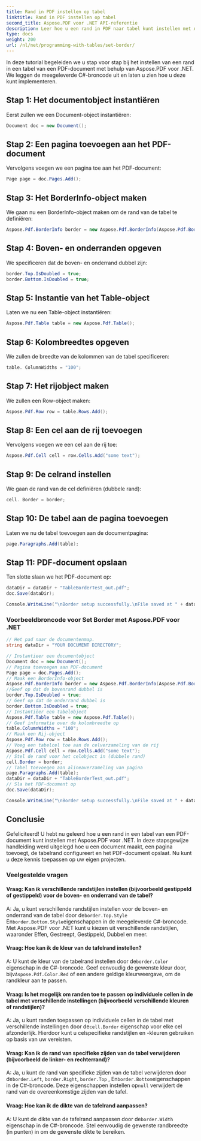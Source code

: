 ```yaml
---
title: Rand in PDF instellen op tabel
linktitle: Rand in PDF instellen op tabel
second_title: Aspose.PDF voor .NET API-referentie
description: Leer hoe u een rand in PDF naar tabel kunt instellen met Aspose.PDF voor .NET.
type: docs
weight: 200
url: /nl/net/programming-with-tables/set-border/
---
```

In deze tutorial begeleiden we u stap voor stap bij het instellen van een rand in een tabel van een PDF-document met behulp van Aspose.PDF voor .NET. We leggen de meegeleverde C#-broncode uit en laten u zien hoe u deze kunt implementeren.

## Stap 1: Het documentobject instantiëren
Eerst zullen we een Document-object instantiëren:

```csharp
Document doc = new Document();
```

## Stap 2: Een pagina toevoegen aan het PDF-document
Vervolgens voegen we een pagina toe aan het PDF-document:

```csharp
Page page = doc.Pages.Add();
```

## Stap 3: Het BorderInfo-object maken
We gaan nu een BorderInfo-object maken om de rand van de tabel te definiëren:

```csharp
Aspose.Pdf.BorderInfo border = new Aspose.Pdf.BorderInfo(Aspose.Pdf.BorderSide.All);
```

## Stap 4: Boven- en onderranden opgeven
We specificeren dat de boven- en onderrand dubbel zijn:

```csharp
border.Top.IsDoubled = true;
border.Bottom.IsDoubled = true;
```

## Stap 5: Instantie van het Table-object
Laten we nu een Table-object instantiëren:

```csharp
Aspose.Pdf.Table table = new Aspose.Pdf.Table();
```

## Stap 6: Kolombreedtes opgeven
We zullen de breedte van de kolommen van de tabel specificeren:

```csharp
table. ColumnWidths = "100";
```

## Stap 7: Het rijobject maken
We zullen een Row-object maken:

```csharp
Aspose.Pdf.Row row = table.Rows.Add();
```

## Stap 8: Een cel aan de rij toevoegen
Vervolgens voegen we een cel aan de rij toe:

```csharp
Aspose.Pdf.Cell cell = row.Cells.Add("some text");
```

## Stap 9: De celrand instellen
We gaan de rand van de cel definiëren (dubbele rand):

```csharp
cell. Border = border;
```

## Stap 10: De tabel aan de pagina toevoegen
Laten we nu de tabel toevoegen aan de documentpagina:

```csharp
page.Paragraphs.Add(table);
```

## Stap 11: PDF-document opslaan
Ten slotte slaan we het PDF-document op:

```csharp
dataDir = dataDir + "TableBorderTest_out.pdf";
doc.Save(dataDir);

Console.WriteLine("\nBorder setup successfully.\nFile saved at " + dataDir);
```

### Voorbeeldbroncode voor Set Border met Aspose.PDF voor .NET

```csharp
// Het pad naar de documentenmap.
string dataDir = "YOUR DOCUMENT DIRECTORY";

// Instantieer een documentobject
Document doc = new Document();
// Pagina toevoegen aan PDF-document
Page page = doc.Pages.Add();
// Maak een BorderInfo-object
Aspose.Pdf.BorderInfo border = new Aspose.Pdf.BorderInfo(Aspose.Pdf.BorderSide.All);
//Geef op dat de bovenrand dubbel is
border.Top.IsDoubled = true;
// Geef op dat de onderrand dubbel is
border.Bottom.IsDoubled = true;
// Instantiëer een tabelobject
Aspose.Pdf.Table table = new Aspose.Pdf.Table();
// Geef informatie over de kolombreedte op
table.ColumnWidths = "100";
// Maak een Rij-object
Aspose.Pdf.Row row = table.Rows.Add();
// Voeg een tabelcel toe aan de celverzameling van de rij
Aspose.Pdf.Cell cell = row.Cells.Add("some text");
// Stel de rand voor het celobject in (dubbele rand)
cell.Border = border;
// Tabel toevoegen aan alineaverzameling van pagina
page.Paragraphs.Add(table);
dataDir = dataDir + "TableBorderTest_out.pdf";
// Sla het PDF-document op
doc.Save(dataDir);

Console.WriteLine("\nBorder setup successfully.\nFile saved at " + dataDir);
```

## Conclusie
Gefeliciteerd! U hebt nu geleerd hoe u een rand in een tabel van een PDF-document kunt instellen met Aspose.PDF voor .NET. In deze stapsgewijze handleiding werd uitgelegd hoe u een document maakt, een pagina toevoegt, de tabelrand configureert en het PDF-document opslaat. Nu kunt u deze kennis toepassen op uw eigen projecten.

### Veelgestelde vragen

#### Vraag: Kan ik verschillende randstijlen instellen (bijvoorbeeld gestippeld of gestippeld) voor de boven- en onderrand van de tabel?

 A: Ja, u kunt verschillende randstijlen instellen voor de boven- en onderrand van de tabel door de`border.Top.Style` En`border.Bottom.Style`eigenschappen in de meegeleverde C#-broncode. Met Aspose.PDF voor .NET kunt u kiezen uit verschillende randstijlen, waaronder Effen, Gestreept, Gestippeld, Dubbel en meer.

#### Vraag: Hoe kan ik de kleur van de tafelrand instellen?

 A: U kunt de kleur van de tabelrand instellen door de`border.Color` eigenschap in de C#-broncode. Geef eenvoudig de gewenste kleur door, bijv`Aspose.Pdf.Color.Red` of een andere geldige kleurweergave, om de randkleur aan te passen.

#### Vraag: Is het mogelijk om randen toe te passen op individuele cellen in de tabel met verschillende instellingen (bijvoorbeeld verschillende kleuren of randstijlen)?

 A: Ja, u kunt randen toepassen op individuele cellen in de tabel met verschillende instellingen door de`cell.Border` eigenschap voor elke cel afzonderlijk. Hierdoor kunt u celspecifieke randstijlen en -kleuren gebruiken op basis van uw vereisten.

#### Vraag: Kan ik de rand van specifieke zijden van de tabel verwijderen (bijvoorbeeld de linker- en rechterrand)?

 A: Ja, u kunt de rand van specifieke zijden van de tabel verwijderen door de`border.Left`, `border.Right`, `border.Top` , En`border.Bottom`eigenschappen in de C#-broncode. Deze eigenschappen instellen op`null` verwijdert de rand van de overeenkomstige zijden van de tafel.

#### Vraag: Hoe kan ik de dikte van de tafelrand aanpassen?

 A: U kunt de dikte van de tafelrand aanpassen door de`border.Width` eigenschap in de C#-broncode. Stel eenvoudig de gewenste randbreedte (in punten) in om de gewenste dikte te bereiken.